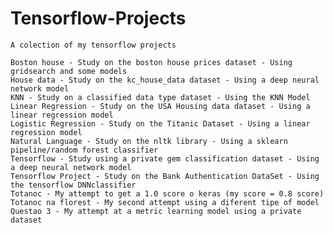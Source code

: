 # Tensorflow-Projects
	A colection of my tensorflow projects
	
	Boston house - Study on the boston house prices dataset - Using gridsearch and some models
	House data - Study on the kc_house_data dataset - Using a deep neural network model
	KNN - Study on a classified data type dataset - Using the KNN Model
	Linear Regression - Study on the USA Housing data dataset - Using a linear regression model
	Logistic Regression - Study on the Titanic Dataset - Using a linear regression model
	Natural Language - Study on the nltk library - Using a sklearn pipeline/random forest classifier
	Tensorflow - Study using a private gem classification dataset - Using a deep neural network model
	Tensorflow Project - Study on the Bank Authentication DataSet - Using the tensorflow DNNclassifier
	Totanoc - My attempt to get a 1.0 score o keras (my score = 0.8 score)
	Totanoc na florest - My second attempt using a diferent tipe of model
	Questao 3 - My attempt at a metric learning model using a private dataset
